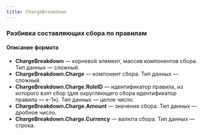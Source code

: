 ```yaml
---
title: ChargeBreakdown
---
```


### Разбивка составляющих сбора по правилам
#### Описание формата

-   **ChargeBreakdown** — корневой элемент, массив компонентов сбора. Тип данных — сложный.
-   **ChargeBreakdown.Charge** — компонент сбора. Тип данных — сложный.
-   **ChargeBreakdown.Charge.RuleID** — идентификатор правила, из которого взят сбор (для округляющего сбора идентификатор правила — «-1»). Тип данных — целое число.
-   **ChargeBreakdown.Charge.Amount** — значение сбора. Тип данных — дробное число.
-   **ChargeBreakdown.Charge.Currency** — валюта сбора. Тип данных — строка.